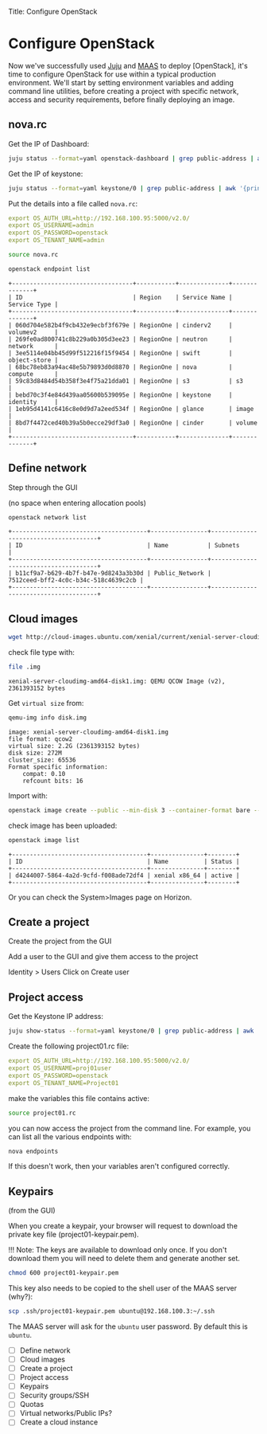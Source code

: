 Title: Configure OpenStack

# Configure OpenStack

Now we've successfully used [Juju][installjuju] and [MAAS][installmaas] to
deploy [OpenStack], it's time to configure OpenStack for use within a typical
production environment. We'll start by setting environment variables and adding
command line utilities, before creating a project with specific network, access
and security requirements, before finally deploying an image.

## nova.rc

Get the IP of Dashboard:

```bash
juju status --format=yaml openstack-dashboard | grep public-address | awk '{print $2}'
```


Get the IP of keystone:

```bash
juju status --format=yaml keystone/0 | grep public-address | awk '{print $2}'
```

Put the details into a file called `nova.rc`:

```yaml
export OS_AUTH_URL=http://192.168.100.95:5000/v2.0/
export OS_USERNAME=admin
export OS_PASSWORD=openstack
export OS_TENANT_NAME=admin
```

```bash
source nova.rc
```

```bash
openstack endpoint list
```

```no-highlight
+----------------------------------+-----------+--------------+--------------+
| ID                               | Region    | Service Name | Service Type |
+----------------------------------+-----------+--------------+--------------+
| 060d704e582b4f9cb432e9ecbf3f679e | RegionOne | cinderv2     | volumev2     |
| 269fe0ad800741c8b229a0b305d3ee23 | RegionOne | neutron      | network      |
| 3ee5114e04bb45d99f512216f15f9454 | RegionOne | swift        | object-store |
| 68bc78eb83a94ac48e5b79893d0d8870 | RegionOne | nova         | compute      |
| 59c83d8484d54b358f3e4f75a21dda01 | RegionOne | s3           | s3           |
| bebd70c3f4e84d439aa05600b539095e | RegionOne | keystone     | identity     |
| 1eb95d4141c6416c8e0d9d7a2eed534f | RegionOne | glance       | image        |
| 8bd7f4472ced40b39a5b0ecce29df3a0 | RegionOne | cinder       | volume       |
+----------------------------------+-----------+--------------+--------------+
```

## Define network

Step through the GUI

(no space when entering allocation pools)

```bash
openstack network list
```

```no-highlight
+--------------------------------------+----------------+--------------------------------------+
| ID                                   | Name           | Subnets
|
+--------------------------------------+----------------+--------------------------------------+
| b11cf9a7-b629-4b7f-b47e-9d8243a3b30d | Public_Network |
7512ceed-bff2-4c0c-b34c-518c4639c2cb |
+--------------------------------------+----------------+--------------------------------------+
```

## Cloud images



```bash
wget http://cloud-images.ubuntu.com/xenial/current/xenial-server-cloudimg-amd64-disk1.img
```

check file type with:

```bash
file .img
```

```no-highlight
xenial-server-cloudimg-amd64-disk1.img: QEMU QCOW Image (v2), 2361393152 bytes
```

Get `virtual size` from:

```bash
qemu-img info disk.img
```

```no-highlight
image: xenial-server-cloudimg-amd64-disk1.img
file format: qcow2
virtual size: 2.2G (2361393152 bytes)
disk size: 272M
cluster_size: 65536
Format specific information:
    compat: 0.10
    refcount bits: 16
```

Import with:

```bash
openstack image create --public --min-disk 3 --container-format bare --disk-format qcow2 --property architecture=x86_64 --property hw_disk_bus=virtio --property hw_vif_model=virtio --file ~/cloud_images/xenial-server-cloudimg-amd64-disk1.img "xenial x86_64"
```

check image has been uploaded:

```bash
openstack image list
```

```no-highlight
+--------------------------------------+---------------+--------+
| ID                                   | Name          | Status |
+--------------------------------------+---------------+--------+
| d4244007-5864-4a2d-9cfd-f008ade72df4 | xenial x86_64 | active |
+--------------------------------------+---------------+--------+
```
Or you can check the System>Images page on Horizon. 

## Create a project

Create the project from the GUI

Add a user to the GUI and give them access to the project

Identity > Users
Click on Create user

## Project access

Get the Keystone IP address:

```bash
juju show-status --format=yaml keystone/0 | grep public-address | awk '{print $2}'

```
Create the following project01.rc file:

```yaml
export OS_AUTH_URL=http://192.168.100.95:5000/v2.0/
export OS_USERNAME=proj01user
export OS_PASSWORD=openstack
export OS_TENANT_NAME=Project01
```

make the variables this file contains active:

```bash
source project01.rc
```

you can now access the project from the command line. For example, you can list
all the various endpoints with:

```bash
nova endpoints
```

If this doesn't work, then your variables aren't configured correctly. 

## Keypairs

(from the GUI)

When you create a keypair, your browser will request to download the private
key file (project01-keypair.pem).

!!! Note: The keys are available to download only once. If you don't download
them you will need to delete them and generate another set.

```bash
chmod 600 project01-keypair.pem  
```

This key also needs to be copied to the shell user of the MAAS server (why?):

```bash
scp .ssh/project01-keypair.pem ubuntu@192.168.100.3:~/.ssh
```

The MAAS server will ask for the `ubuntu` user  password. By default this is
`ubuntu`. 



- [ ] Define network
- [ ] Cloud images
- [ ] Create a project
- [ ] Project access
- [ ] Keypairs
- [ ] Security groups/SSH
- [ ] Quotas
- [ ] Virtual networks/Public IPs?
- [ ] Create a cloud instance

<!-- LINKS -->
[installjuju]: ./install-juju.md
[installmaas]: ./install-maas.md
[installos]: ./install-openstack.md
